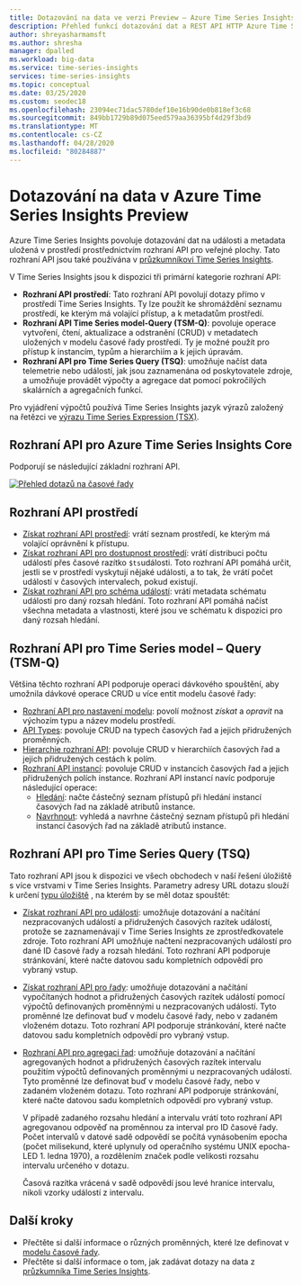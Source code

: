 ```yaml
---
title: Dotazování na data ve verzi Preview – Azure Time Series Insights | Microsoft Docs
description: Přehled funkcí dotazování dat a REST API HTTP Azure Time Series Insights ve verzi Preview.
author: shreyasharmamsft
ms.author: shresha
manager: dpalled
ms.workload: big-data
ms.service: time-series-insights
services: time-series-insights
ms.topic: conceptual
ms.date: 03/25/2020
ms.custom: seodec18
ms.openlocfilehash: 23094ec71dac5780def10e16b90de0b818ef3c68
ms.sourcegitcommit: 849bb1729b89d075eed579aa36395bf4d29f3bd9
ms.translationtype: MT
ms.contentlocale: cs-CZ
ms.lasthandoff: 04/28/2020
ms.locfileid: "80284887"
---
```

# <a name="data-querying-in-azure-time-series-insights-preview"></a>Dotazování na data v Azure Time Series Insights Preview

Azure Time Series Insights povoluje dotazování dat na události a metadata uložená v prostředí prostřednictvím rozhraní API pro veřejné plochy. Tato rozhraní API jsou také používána v [průzkumníkovi Time Series Insights](https://docs.microsoft.com/azure/time-series-insights/time-series-insights-update-explorer).

V Time Series Insights jsou k dispozici tři primární kategorie rozhraní API:

* **Rozhraní API prostředí**: Tato rozhraní API povolují dotazy přímo v prostředí Time Series Insights. Ty lze použít ke shromáždění seznamu prostředí, ke kterým má volající přístup, a k metadatům prostředí.
* **Rozhraní API Time Series model-Query (TSM-Q)**: povoluje operace vytvoření, čtení, aktualizace a odstranění (CRUD) v metadatech uložených v modelu časové řady prostředí. Ty je možné použít pro přístup k instancím, typům a hierarchiím a k jejich úpravám.
* **Rozhraní API pro Time Series Query (TSQ)**: umožňuje načíst data telemetrie nebo událostí, jak jsou zaznamenána od poskytovatele zdroje, a umožňuje provádět výpočty a agregace dat pomocí pokročilých skalárních a agregačních funkcí.

Pro vyjádření výpočtů používá Time Series Insights jazyk výrazů založený na řetězci ve [výrazu Time Series Expression (TSX)](https://docs.microsoft.com/rest/api/time-series-insights/preview#time-series-expression-and-syntax).

## <a name="azure-time-series-insights-core-apis"></a>Rozhraní API pro Azure Time Series Insights Core

Podporují se následující základní rozhraní API.

[![Přehled dotazů na časové řady](media/v2-update-tsq/tsq.png)](media/v2-update-tsq/tsq.png#lightbox)

## <a name="environment-apis"></a>Rozhraní API prostředí

* [Získat rozhraní API prostředí](https://docs.microsoft.com/rest/api/time-series-insights/management/environments/get): vrátí seznam prostředí, ke kterým má volající oprávnění k přístupu.
* [Získat rozhraní API pro dostupnost prostředí](https://docs.microsoft.com/rest/api/time-series-insights/dataaccess(preview)/query/getavailability): vrátí distribuci počtu událostí přes časové razítko `$ts`události. Toto rozhraní API pomáhá určit, jestli se v prostředí vyskytují nějaké události, a to tak, že vrátí počet událostí v časových intervalech, pokud existují.
* [Získat rozhraní API pro schéma událostí](https://docs.microsoft.com/rest/api/time-series-insights/dataaccess(preview)/query/geteventschema): vrátí metadata schématu události pro daný rozsah hledání. Toto rozhraní API pomáhá načíst všechna metadata a vlastnosti, které jsou ve schématu k dispozici pro daný rozsah hledání.

## <a name="time-series-model-query-tsm-q-apis"></a>Rozhraní API pro Time Series model – Query (TSM-Q)

Většina těchto rozhraní API podporuje operaci dávkového spouštění, aby umožnila dávkové operace CRUD u více entit modelu časové řady:

* [Rozhraní API pro nastavení modelu](https://docs.microsoft.com/rest/api/time-series-insights/preview#model-settings-api): povolí možnost *získat* a *opravit* na výchozím typu a název modelu prostředí.
* [API Types](https://docs.microsoft.com/rest/api/time-series-insights/preview#types-api): povoluje CRUD na typech časových řad a jejich přidružených proměnných.
* [Hierarchie rozhraní API](https://docs.microsoft.com/rest/api/time-series-insights/preview#hierarchies-api): povoluje CRUD v hierarchiích časových řad a jejich přidružených cestách k polím.
* [Rozhraní API instancí](https://docs.microsoft.com/rest/api/time-series-insights/preview#instances-api): povoluje CRUD v instancích časových řad a jejich přidružených polích instance. Rozhraní API instancí navíc podporuje následující operace:
  * [Hledání](https://docs.microsoft.com/rest/api/time-series-insights/dataaccess(preview)/timeseriesinstances/search): načte částečný seznam přístupů při hledání instancí časových řad na základě atributů instance.
  * [Navrhnout](https://docs.microsoft.com/rest/api/time-series-insights/dataaccess(preview)/timeseriesinstances/suggest): vyhledá a navrhne částečný seznam přístupů při hledání instancí časových řad na základě atributů instance.

## <a name="time-series-query-tsq-apis"></a>Rozhraní API pro Time Series Query (TSQ)

Tato rozhraní API jsou k dispozici ve všech obchodech v naší řešení úložiště s více vrstvami v Time Series Insights. Parametry adresy URL dotazu slouží k určení [typu úložiště](https://docs.microsoft.com/rest/api/time-series-insights/dataaccess(preview)/query/execute#uri-parameters) , na kterém by se měl dotaz spouštět:

* [Získat rozhraní API pro události](https://docs.microsoft.com/rest/api/time-series-insights/dataaccess(preview)/query/execute#getevents): umožňuje dotazování a načítání nezpracovaných událostí a přidružených časových razítek událostí, protože se zaznamenávají v Time Series Insights ze zprostředkovatele zdroje. Toto rozhraní API umožňuje načtení nezpracovaných událostí pro dané ID časové řady a rozsah hledání. Toto rozhraní API podporuje stránkování, které načte datovou sadu kompletních odpovědí pro vybraný vstup. 

* [Získat rozhraní API pro řady](https://docs.microsoft.com/rest/api/time-series-insights/dataaccess(preview)/query/execute#getseries): umožňuje dotazování a načítání vypočítaných hodnot a přidružených časových razítek událostí pomocí výpočtů definovaných proměnnými u nezpracovaných událostí. Tyto proměnné lze definovat buď v modelu časové řady, nebo v zadaném vloženém dotazu. Toto rozhraní API podporuje stránkování, které načte datovou sadu kompletních odpovědí pro vybraný vstup. 

* [Rozhraní API pro agregaci řad](https://docs.microsoft.com/rest/api/time-series-insights/dataaccess(preview)/query/execute#aggregateseries): umožňuje dotazování a načítání agregovaných hodnot a přidružených časových razítek intervalu použitím výpočtů definovaných proměnnými u nezpracovaných událostí. Tyto proměnné lze definovat buď v modelu časové řady, nebo v zadaném vloženém dotazu. Toto rozhraní API podporuje stránkování, které načte datovou sadu kompletních odpovědí pro vybraný vstup. 
  
  V případě zadaného rozsahu hledání a intervalu vrátí toto rozhraní API agregovanou odpověď na proměnnou za interval pro ID časové řady. Počet intervalů v datové sadě odpovědí se počítá vynásobením epocha (počet milisekund, které uplynuly od operačního systému UNIX epocha-LED 1. ledna 1970), a rozdělením značek podle velikosti rozsahu intervalu určeného v dotazu.

  Časová razítka vrácená v sadě odpovědí jsou levé hranice intervalu, nikoli vzorky událostí z intervalu. 

## <a name="next-steps"></a>Další kroky

- Přečtěte si další informace o různých proměnných, které lze definovat v [modelu časové řady](https://docs.microsoft.com/azure/time-series-insights/time-series-insights-update-tsm).
- Přečtěte si další informace o tom, jak zadávat dotazy na data z [průzkumníka Time Series Insights](https://docs.microsoft.com/azure/time-series-insights/time-series-insights-update-explorer).
